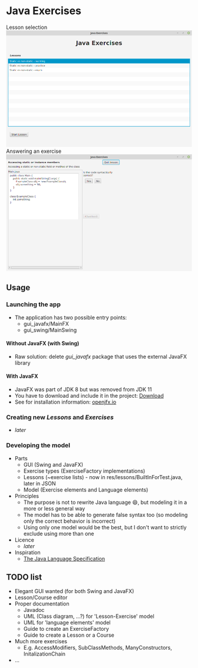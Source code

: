 # Java Exercises

Lesson selection
![Lesson selection](./docs/screenshot_lessons.png)
Answering an exercise
![Answering an exercise](./docs/screenshot_exercise.png)

## Usage

### Launching the app
* The application has two possible entry points:
  * gui_javafx/MainFX
  * gui_swing/MainSwing

#### Without JavaFX (with Swing)
* Raw solution: delete *gui_javafx* package that uses the external JavaFX library

#### With JavaFX
* JavaFX was part of JDK 8 but was removed from JDK 11
* You have to download and include it in the project: [Download](https://gluonhq.com/products/javafx/)
* See for installation information: [openjfx.io](https://openjfx.io/openjfx-docs/#introduction)	

### Creating new _Lessons_ and _Exercises_
* _later_

### Developing the model
* Parts
  * GUI (Swing and JavaFX)
  * Exercise types (ExerciseFactory implementations)
  * Lessons (~exercise lists) - now in res/lessons/BuiltInForTest.java, later in JSON
  * Model (Exercise elements and Language elements)
* Principles
  * The purpose is not to rewrite Java language :smile:, but modeling it in a more or less general way
  * The model has to be able to generate false syntax too (so modeling only the correct behavior is incorrect)
  * Using only one model would be the best, but I don't want to strictly exclude using more than one
* Licence
  * _later_
* Inspiration
  * [The Java Language Specification](https://docs.oracle.com/javase/specs/jls/se10/jls10.pdf)

## TODO list
* Elegant GUI wanted (for both Swing and JavaFX)
* Lesson/Course editor
* Proper documentation
  * Javadoc
  * UML (Class diagram, ...?) for 'Lesson-Exercise' model
  * UML for 'language elements' model
  * Guide to create an ExerciseFactory
  * Guide to create a Lesson or a Course
* Much more exercises
  * E.g. AccessModifiers, SubClassMethods, ManyConstructors, InitalizationChain
* ...



